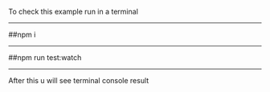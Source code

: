 To check this example run in a terminal

******************
##npm i

******************

##npm run test:watch

******************

After this u will see terminal console result